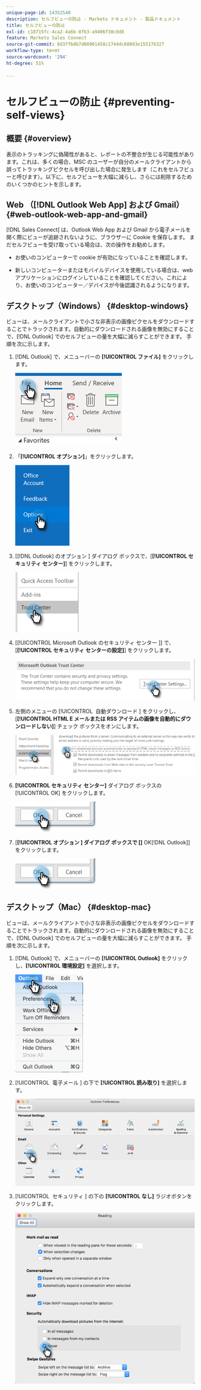 ```yaml
---
unique-page-id: 14352540
description: セルフビューの防止 - Marketo ドキュメント - 製品ドキュメント
title: セルフビューの防止
exl-id: c18715fc-4ca2-4a6b-8f63-a9406f30c0d8
feature: Marketo Sales Connect
source-git-commit: 0d37fbdb7d08901458c1744dc68893e155176327
workflow-type: tm+mt
source-wordcount: '294'
ht-degree: 51%

---
```


# セルフビューの防止 {#preventing-self-views}

## 概要 {#overview}

表示のトラッキングに偽陽性があると、レポートの不整合が生じる可能性があります。これは、多くの場合、MSC のユーザーが自分のメールクライアントから誤ってトラッキングピクセルを呼び出した場合に発生します（これをセルフビューと呼びます）。以下に、セルフビューを大幅に減らし、さらには削除するためのいくつかのヒントを示します。

## Web （[!DNL Outlook Web App] および Gmail） {#web-outlook-web-app-and-gmail}

[!DNL Sales Connect] は、Outlook Web App および Gmail から電子メールを開く際にビューが追跡されないように、ブラウザーに Cookie を保存します。 まだセルフビューを受け取っている場合は、次の操作をお勧めします。

* お使いのコンピューターで cookie が有効になっていることを確認します。

* 新しいコンピューターまたはモバイルデバイスを使用している場合は、web アプリケーションにログインしていることを確認してください。これにより、お使いのコンピューター／デバイスが今後認識されるようになります。

## デスクトップ（Windows） {#desktop-windows}

ビューは、メールクライアントで小さな非表示の画像ピクセルをダウンロードすることでトラックされます。自動的にダウンロードされる画像を無効にすることで、[!DNL Outlook] でのセルフビューの量を大幅に減らすことができます。 手順を次に示します。

1. [!DNL Outlook] で、メニューバーの **[!UICONTROL ファイル]** をクリックします。

   ![](assets/win-1.png)

1. 「**[!UICONTROL オプション]**」をクリックします。

   ![](assets/win-2.png)

1. [[!DNL Outlook] のオプション ] ダイアログ ボックスで、[**[!UICONTROL セキュリティ センター]**] をクリックします。

   ![](assets/win-3.png)

1. [[!UICONTROL Microsoft Outlook のセキュリティ センター &#x200B;]] で、[**[!UICONTROL セキュリティ センターの設定]**] をクリックします。

   ![](assets/win-4.png)

1. 左側のメニューの [!UICONTROL &#x200B; 自動ダウンロード &#x200B;] をクリックし、[**[!UICONTROL HTML E メールまたは RSS アイテムの画像を自動的にダウンロードしない]**] チェック ボックスをオンにします。

   ![](assets/win-5.png)

1. **[!UICONTROL セキュリティ センター]** ダイアログ ボックスの [!UICONTROL OK] をクリックします。

   ![](assets/win-6.png)

1. [**[!UICONTROL オプション &#x200B;] ダイアログ ボックスで []** OK[!DNL Outlook]] をクリックします。

   ![](assets/win-6.png)

## デスクトップ（Mac） {#desktop-mac}

ビューは、メールクライアントで小さな非表示の画像ピクセルをダウンロードすることでトラックされます。自動的にダウンロードされる画像を無効にすることで、[!DNL Outlook] でのセルフビューの量を大幅に減らすことができます。 手順を次に示します。

1. [!DNL Outlook] で、メニューバーの **[!UICONTROL Outlook]** をクリックし、**[!UICONTROL 環境設定]** を選択します。

   ![](assets/mac-1.png)

1. [!UICONTROL &#x200B; 電子メール &#x200B;] の下で **[!UICONTROL 読み取り]** を選択します。

   ![](assets/mac-2.png)

1. [!UICONTROL &#x200B; セキュリティ &#x200B;] の下の **[!UICONTROL なし]** ラジオボタンをクリックします。

   ![](assets/mac-3.png)

